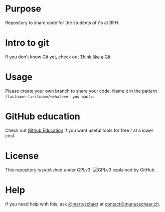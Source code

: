 # Purpose
Repository to share code for the students of i1s at BFH.

# Intro to git
If you don't know Git yet, check out [Think like a Git](http://think-like-a-git.net/).

# Usage
Please create your own branch to share your code. Name it in the pattern `/lastname-firstname/<whatever you want>`.

# GitHub education
Check out [Github Education](https://education.github.com/) if you want useful tools for free / at a lower cost.

# License
This repository is published under GPLv3.
![GPLv3 explained by GitHub](https://camo.githubusercontent.com/e9366ff151b8e526890336596c0cff09e1ac4867/68747470733a2f2f662e636c6f75642e6769746875622e636f6d2f6173736574732f31393937372f3739313531332f32353432633865342d656234382d313165322d396263622d3966366539383566306632652e706e67 "GPLv3 explained by GitHub")

# Help
If you need help with this, ask [@martyschaer](https://github.com/martyschaer) at [contact@mariusschaer.ch](mailto:contact@mariusschaer.ch).
